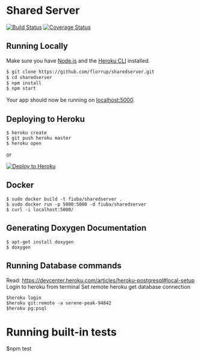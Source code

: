 # Shared Server

[![Build Status](https://travis-ci.org/florrup/sharedserver.svg?branch=master)](https://travis-ci.org/florrup/sharedserver) [![Coverage Status](https://coveralls.io/repos/github/florrup/sharedserver/badge.svg?branch=master)](https://coveralls.io/github/florrup/sharedserver?branch=master)

## Running Locally

Make sure you have [Node.js](http://nodejs.org/) and the [Heroku CLI](https://cli.heroku.com/) installed.

```sh
$ git clone https://github.com/florrup/sharedserver.git
$ cd sharedserver
$ npm install
$ npm start
```

Your app should now be running on [localhost:5000](http://localhost:5000/).

## Deploying to Heroku

```
$ heroku create
$ git push heroku master
$ heroku open
```
or

[![Deploy to Heroku](https://www.herokucdn.com/deploy/button.png)](https://heroku.com/deploy)

## Docker

```
$ sudo docker build -t fiuba/sharedserver .
$ sudo docker run -p 5000:5000 -d fiuba/sharedserver
$ curl -i localhost:5000/
```

## Generating Doxygen Documentation

```
$ apt-get install doxygen
$ doxygen
```

## Running Database commands

Read: https://devcenter.heroku.com/articles/heroku-postgresql#local-setup
Login to heroku from terminal
Set remote heroku
get database connection
```
$heroku login
$heroku git:remote -a serene-peak-94842
$heroku pg:psql
```

# Running built-in tests

$npm test